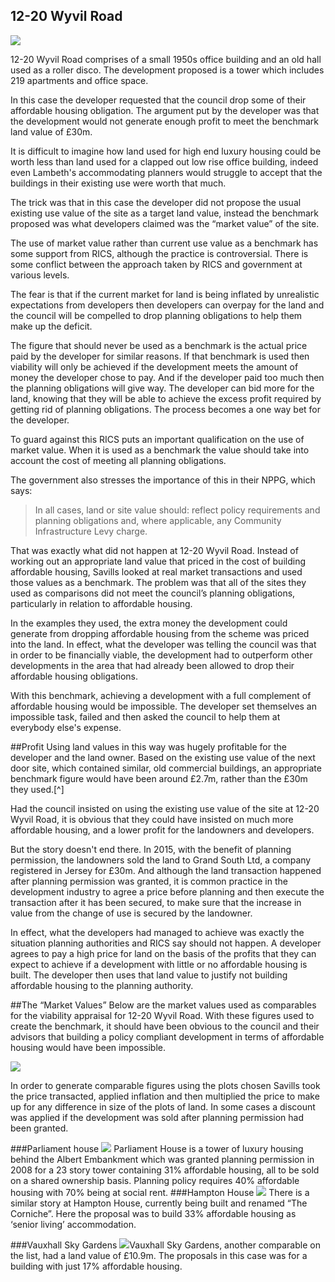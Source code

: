 ## 12-20 Wyvil Road
![](https://c1.staticflickr.com/9/8833/28407150012_ed1468d827_b.jpg)

12-20 Wyvil Road comprises of a small 1950s office building and an old hall used as a roller disco. The development proposed is a tower which includes 219 apartments and office space. 

In this case the developer requested that the council drop some of their affordable housing obligation. The argument put by the developer was that the development would not generate enough profit to meet the benchmark land value of £30m.

It is difficult to imagine how land used for high end luxury housing could be worth less than land used for a clapped out low rise office building, indeed even Lambeth's accommodating planners would struggle to accept that the buildings in their existing use were worth that much.  

The trick was that in this case the developer did not propose the usual existing use value of the site as a target land value, instead the benchmark proposed was what developers claimed was the “market value” of the site.

The use of market value rather than current use value as a benchmark has some support from RICS, although the practice is controversial. There is some conflict between the approach taken by RICS and government at various levels. 

The fear is that if the current market for land is being inflated by unrealistic expectations from developers then developers can overpay for the land and the council will be compelled to drop planning obligations to help them make up the deficit.

The figure that should never be used as a benchmark is the actual price paid by the developer for similar reasons. If that benchmark is used then viability will only be achieved if the development meets the amount of money the developer chose to pay. And if the developer paid too much then the planning obligations will give way. The developer can bid more for the land, knowing that they will be able to achieve the excess profit required by getting rid of planning obligations. The process becomes a one way bet for the developer. 

To guard against this RICS puts an important qualification on the use of market value. When it is used as a benchmark the value should take into account the cost of meeting all planning obligations.

The government also stresses the importance of this in their NPPG, which says:

> In all cases, land or site value should:
> reflect policy requirements and planning obligations and, where applicable, any Community Infrastructure Levy charge.  

That was exactly what did not happen at 12-20 Wyvil Road. Instead of working out an appropriate land value that priced in the cost of building affordable housing, Savills looked at real market transactions and used those values as a benchmark. The problem was that all of the sites they used as comparisons did not meet the council’s planning obligations, particularly in relation to affordable housing. 

In the examples they used, the extra money the development could generate from dropping affordable housing from the scheme was priced into the land. In effect, what the developer was telling the council was that in order to be financially viable, the development had to outperform other developments in the area that had already been allowed to drop their affordable housing obligations. 

With this benchmark, achieving a development with a full complement of affordable housing would be impossible. The developer set themselves an impossible task, failed and then asked the council to help them at everybody else's expense.

##Profit
Using land values in this way was hugely profitable for the developer and the land owner. Based on the existing use value of the next door site, which contained similar, old commercial buildings, an appropriate benchmark figure would have been around £2.7m, rather than the £30m they used.[^]  

Had the council insisted on using the existing use value of the site at 12-20 Wyvil Road, it is obvious that they could have insisted on much more affordable housing, and a lower profit for the landowners and developers. 

But the story doesn't end there. In 2015, with the benefit of planning permission, the landowners sold the land to Grand South Ltd, a company registered in Jersey for £30m. And although the land transaction happened after planning permission was granted, it is common practice in the development industry to agree a price before planning and then execute the transaction after it has been secured, to make sure that the increase in value from the change of use is secured by the landowner.

In effect, what the developers had managed to achieve was exactly the situation planning authorities and RICS say should not happen. A developer agrees to pay a high price for land on the basis of the profits that they can expect to achieve if a development with little or no affordable housing is built. The developer then uses that land value to justify not building affordable housing to the planning authority. 

##The “Market Values”
Below are the market values used as comparables for the viability appraisal for 12-20 Wyvil Road. With these figures used to create the benchmark, it should have been obvious to the council and their advisors that building a policy compliant development in terms of affordable housing would have been impossible.

![](http:www.ourcity.london/wp-content/uploads/2016/07/Land-prices-12-20-Wyvil-Road.jpg)

In order to generate comparable figures using the plots chosen Savills took the price transacted, applied inflation and then multiplied the price to make up for any difference in size of the plots of land. In some cases a discount was applied if the development was sold after planning permission had been granted.

###Parliament house
![](http://www.ourcity.london/wp-content/uploads/2016/06/13381184_145650849178401_1582690443_n.jpg)
Parliament House is a tower of luxury housing behind the Albert Embankment which was granted planning permission in 2008 for a 23 story tower containing 31% affordable housing, all to be sold on a shared ownership basis. Planning policy requires 40% affordable housing with 70% being at social rent.
###Hampton House
![](http://farm9.staticflickr.com/8549/28229017360_7c007c6358_b.jpg?ssl=1)
There is a similar story at Hampton House, currently being built and renamed “The Corniche”. Here the proposal was to build 33% affordable housing as ‘senior living’ accommodation.

###Vauxhall Sky Gardens
![](http://www.ourcity.london/wp-content/uploads/2016/07/VSG-profile_03.jpg)Vauxhall Sky Gardens, another comparable on the list, had a land value of £10.9m. The proposals in this case was for a building with just 17% affordable housing.